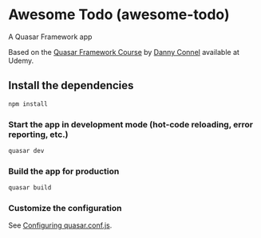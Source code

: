 # Awesome Todo (awesome-todo)

A Quasar Framework app

Based on the [Quasar Framework Course](https://www.udemy.com/course/quasarframework/) by [Danny Connel](https://www.udemy.com/user/dannyconnell/) available at Udemy.

## Install the dependencies
```bash
npm install
```

### Start the app in development mode (hot-code reloading, error reporting, etc.)
```bash
quasar dev
```


### Build the app for production
```bash
quasar build
```

### Customize the configuration
See [Configuring quasar.conf.js](https://quasar.dev/quasar-cli/quasar-conf-js).
